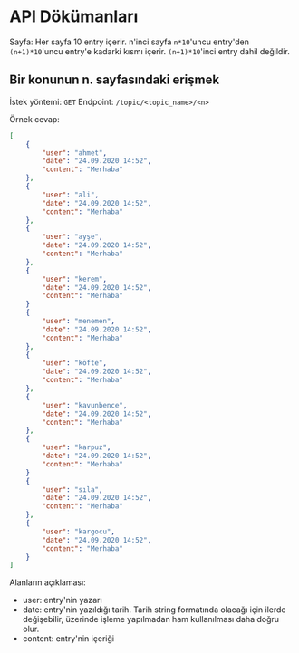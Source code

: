 # API Dökümanları

Sayfa: Her sayfa 10 entry içerir. n'inci sayfa `n*10`'uncu entry'den ``(n+1)*10``'uncu entry'e kadarki kısmı içerir. ``(n+1)*10``'inci entry dahil değildir.

## Bir konunun n. sayfasındaki erişmek

İstek yöntemi: ``GET``
Endpoint: ``/topic/<topic_name>/<n>``

Örnek cevap:
````json
[
	{
		"user": "ahmet",
		"date": "24.09.2020 14:52",
		"content": "Merhaba"
	},
	{
		"user": "ali",
		"date": "24.09.2020 14:52",
		"content": "Merhaba"
	},
	{
		"user": "ayşe",
		"date": "24.09.2020 14:52",
		"content": "Merhaba"
	},
	{
		"user": "kerem",
		"date": "24.09.2020 14:52",
		"content": "Merhaba"
	}
	{
		"user": "menemen",
		"date": "24.09.2020 14:52",
		"content": "Merhaba"
	},
	{
		"user": "köfte",
		"date": "24.09.2020 14:52",
		"content": "Merhaba"
	},
	{
		"user": "kavunbence",
		"date": "24.09.2020 14:52",
		"content": "Merhaba"
	},
	{
		"user": "karpuz",
		"date": "24.09.2020 14:52",
		"content": "Merhaba"
	}
	{
		"user": "sıla",
		"date": "24.09.2020 14:52",
		"content": "Merhaba"
	},
	{
		"user": "kargocu",
		"date": "24.09.2020 14:52",
		"content": "Merhaba"
	}
]
````

Alanların açıklaması:

* user: entry'nin yazarı
* date: entry'nin yazıldığı tarih. Tarih string formatında olacağı için ilerde değişebilir, üzerinde işleme yapılmadan ham kullanılması daha doğru olur.
* content: entry'nin içeriği

